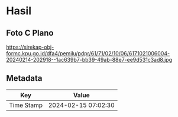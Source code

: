 # Hasil

## Foto C Plano

https://sirekap-obj-formc.kpu.go.id/dfa4/pemilu/pdpr/61/71/02/10/06/6171021006004-20240214-202918--1ac639b7-bb39-49ab-88e7-ee9d531c3ad8.jpg


## Metadata

| Key        | Value               |
| ---------- | ------------------- |
| Time Stamp | 2024-02-15 07:02:30 |



